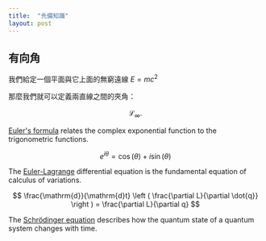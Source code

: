 ```yaml
---
title:  "先備知識"
layout: post
---
```


## 有向角

我們給定一個平面與它上面的無窮遠線 $E=mc^2$

那麼我們就可以定義兩直線之間的夾角：

$$\mathcal{L}_\infty. $$

[Euler's formula](https://en.wikipedia.org/wiki/Euler%27s_formula) relates the  complex exponential function to the trigonometric functions.		

  $$ e^{i\theta}=\cos(\theta)+i\sin(\theta) $$		

  The [Euler-Lagrange](https://en.wikipedia.org/wiki/Lagrangian_mechanics) differential equation is the fundamental equation of calculus of variations.		

  $$ \frac{\mathrm{d}}{\mathrm{d}t} \left ( \frac{\partial L}{\partial \dot{q}} \right ) = \frac{\partial L}{\partial q} $$		

  The [Schrödinger equation](https://en.wikipedia.org/wiki/Schr%C3%B6dinger_equation) describes how the quantum state of a quantum system changes with time.
